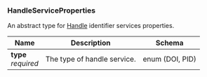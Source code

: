 
<a name="handleserviceproperties"></a>
### HandleServiceProperties
An abstract type for [Handle](http://handle.net) identifier services properties.


|Name|Description|Schema|
|---|---|---|
|**type**  <br>*required*|The type of handle service.|enum (DOI, PID)|



